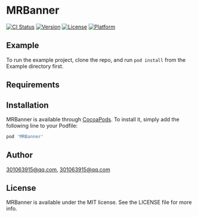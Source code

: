 # MRBanner

[![CI Status](https://img.shields.io/travis/301063915@qq.com/MRBanner.svg?style=flat)](https://travis-ci.org/301063915@qq.com/MRBanner)
[![Version](https://img.shields.io/cocoapods/v/MRBanner.svg?style=flat)](https://cocoapods.org/pods/MRBanner)
[![License](https://img.shields.io/cocoapods/l/MRBanner.svg?style=flat)](https://cocoapods.org/pods/MRBanner)
[![Platform](https://img.shields.io/cocoapods/p/MRBanner.svg?style=flat)](https://cocoapods.org/pods/MRBanner)

## Example

To run the example project, clone the repo, and run `pod install` from the Example directory first.

## Requirements

## Installation

MRBanner is available through [CocoaPods](https://cocoapods.org). To install
it, simply add the following line to your Podfile:

```ruby
pod 'MRBanner'
```

## Author

301063915@qq.com, 301063915@qq.com

## License

MRBanner is available under the MIT license. See the LICENSE file for more info.
